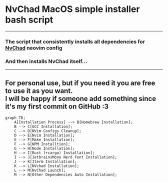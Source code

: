 # NvChad MacOS simple installer bash script
---
### The script that consistently installs all dependencies for [NvChad](https://nvchad.com) neovim config
### And then installs NvChad itself...
---
For personal use, but if you need it you are free to use it as you want.  
I will be happy if someone add something since it's my first commit on GitHub :3 
---

```mermaid
graph TD;
    A[Installation Process] --> B[Homebrew Installation];
    B --> C[GCC Installation];
    C --> D[NVim Configs Cleanup];
    D --> E[Nvim Installation];
    E --> F[Make Installation];
    F --> G[NPM Installtion];
    G --> H[Node Installation];
    H --> I[Rust (+cargo) Installation];
    I --> J[JetbrainsMono Nerd Font Installation];
    J --> K[Iterm Installation];
    K --> L[NVchad Installation];
    L --> M[NvChad Launch];
    M --> N[Other Dependencies Auto Installation];
```


